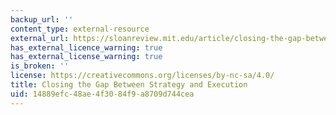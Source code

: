 ```yaml
---
backup_url: ''
content_type: external-resource
external_url: https://sloanreview.mit.edu/article/closing-the-gap-between-strategy-and-execution/
has_external_licence_warning: true
has_external_license_warning: true
is_broken: ''
license: https://creativecommons.org/licenses/by-nc-sa/4.0/
title: Closing the Gap Between Strategy and Execution
uid: 14889efc-48ae-4f30-84f9-a8709d744cea
---
```

